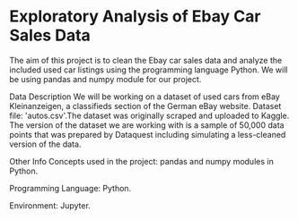 # Exploratory Analysis of Ebay Car Sales Data
The aim of this project is to clean the Ebay car sales data and analyze the included used car listings using the programming language Python. We will be using pandas and numpy module for our project.

Data Description
We will be working on a dataset of used cars from eBay Kleinanzeigen, a classifieds section of the German eBay website. Dataset file: 'autos.csv'.The dataset was originally scraped and uploaded to Kaggle. The version of the dataset we are working with is a sample of 50,000 data points that was prepared by Dataquest including simulating a less-cleaned version of the data.

Other Info
Concepts used in the project: pandas and numpy modules in Python.

Programming Language: Python.

Environment: Jupyter.
